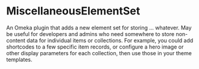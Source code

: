 # MiscellaneousElementSet
An Omeka plugin that adds a new element set for storing ... whatever. May be useful for developers and admins who need somewhere to store non-content data for individual items or collections. For example, you could add shortcodes to a few specific item records, or configure a hero image or other display parameters for each collection, then use those in your theme templates.
